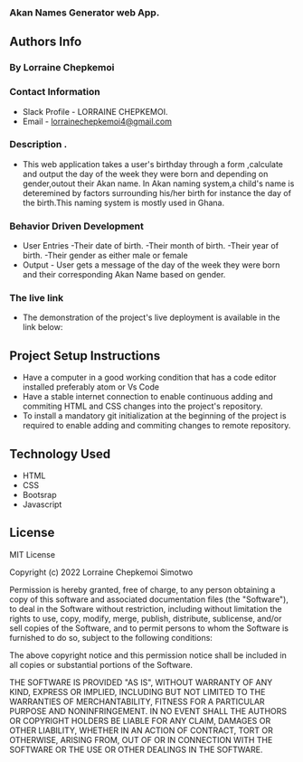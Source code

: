 ### Akan Names Generator web App.
## Authors Info
### By Lorraine Chepkemoi
### Contact Information

* Slack Profile - LORRAINE CHEPKEMOI.
* Email - lorrainechepkemoi4@gmail.com
### Description .
* This web application takes a user's birthday through a form ,calculate and output the day of the week they were born and depending on gender,outout their Akan name.
In Akan naming system,a child's name is deteremined by factors surrounding his/her birth for instance the day of the birth.This naming system is mostly used in Ghana.
### Behavior Driven Development
* User Entries -Their date of birth.
               -Their month of birth.
               -Their year of birth.
               -Their gender as either male or female
* Output  - User gets a message of the day of the week  they were born and their corresponding Akan Name based on gender.

### The live link
* The demonstration of the project's live deployment is available in the link below:
[]()
## Project Setup Instructions
* Have a computer in a good working  condition that has a code editor installed preferably atom or Vs Code
* Have a stable internet connection to enable continuous adding and commiting HTML and CSS changes into the project's repository. 
* To install a mandatory git initialization at the beginning of the project is required to enable adding and commiting changes to remote repository.
## Technology Used
* HTML 
* CSS
* Bootsrap
* Javascript
## License
MIT License

Copyright (c) 2022 Lorraine Chepkemoi Simotwo

Permission is hereby granted, free of charge, to any person obtaining a copy
of this software and associated documentation files (the "Software"), to deal
in the Software without restriction, including without limitation the rights
to use, copy, modify, merge, publish, distribute, sublicense, and/or sell
copies of the Software, and to permit persons to whom the Software is
furnished to do so, subject to the following conditions:

The above copyright notice and this permission notice shall be included in all
copies or substantial portions of the Software.

THE SOFTWARE IS PROVIDED "AS IS", WITHOUT WARRANTY OF ANY KIND, EXPRESS OR
IMPLIED, INCLUDING BUT NOT LIMITED TO THE WARRANTIES OF MERCHANTABILITY,
FITNESS FOR A PARTICULAR PURPOSE AND NONINFRINGEMENT. IN NO EVENT SHALL THE
AUTHORS OR COPYRIGHT HOLDERS BE LIABLE FOR ANY CLAIM, DAMAGES OR OTHER
LIABILITY, WHETHER IN AN ACTION OF CONTRACT, TORT OR OTHERWISE, ARISING FROM,
OUT OF OR IN CONNECTION WITH THE SOFTWARE OR THE USE OR OTHER DEALINGS IN THE
SOFTWARE.